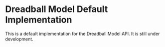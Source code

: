 # Dreadball Model Default Implementation

This is a default implementation for the Dreadball Model API. It is still under development.